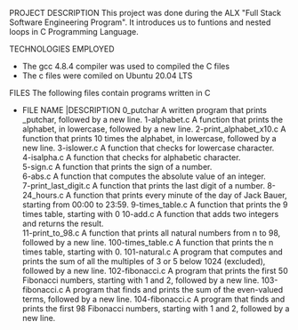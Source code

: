 PROJECT DESCRIPTION
This project was done during the ALX "Full Stack Software Engineering Program". It introduces us to funtions and nested loops in C Programming Language.

TECHNOLOGIES EMPLOYED
* The gcc 4.8.4 compiler was used to compiled the C files
* The c files were comiled on Ubuntu 20.04 LTS 

FILES
The following files contain programs written in C
* FILE NAME                |DESCRIPTION
0_putchar                   A written program that prints _putchar, followed by a new line.
1-alphabet.c                A function that prints the alphabet, in lowercase, followed by a new line.
2-print_alphabet_x10.c      A function that prints 10 times the alphabet, in lowercase, followed by a new line.
3-islower.c                 A function that checks for lowercase character.         
4-isalpha.c                 A function that checks for alphabetic character.       
5-sign.c                    A function that prints the sign of a number.  
6-abs.c                     A function that computes the absolute value of an integer.      
7-print_last_digit.c        A function that prints the last digit of a number. 
8-24_hours.c                A function that prints every minute of the day of Jack Bauer, starting from 00:00 to 23:59.
9-times_table.c             A function that prints the 9 times table, starting with 0 
10-add.c                    A function that adds two integers and returns the result.        
11-print_to_98.c            A function that prints all natural numbers from n to 98, followed by a new line.
100-times_table.c           A function that prints the n times table, starting with 0. 
101-natural.c               A program that computes and prints the sum of all the multiples of 3 or 5 below 1024 (excluded), followed by a new line.
102-fibonacci.c             A program that prints the first 50 Fibonacci numbers, starting with 1 and 2, followed by a new line.
103-fibonacci.c             A program that finds and prints the sum of the even-valued terms, followed by a new line.
104-fibonacci.c             A program that finds and prints the first 98 Fibonacci numbers, starting with 1 and 2, followed by a new line.
